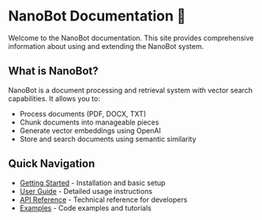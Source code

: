 # NanoBot Documentation 🤖

Welcome to the NanoBot documentation. This site provides comprehensive information about using and extending the NanoBot system.

## What is NanoBot?

NanoBot is a document processing and retrieval system with vector search capabilities. It allows you to:

- Process documents (PDF, DOCX, TXT)
- Chunk documents into manageable pieces
- Generate vector embeddings using OpenAI
- Store and search documents using semantic similarity

## Quick Navigation

- [Getting Started](getting-started.md) - Installation and basic setup
- [User Guide](user-guide/index.md) - Detailed usage instructions
- [API Reference](api/database.md) - Technical reference for developers
- [Examples](examples.md) - Code examples and tutorials